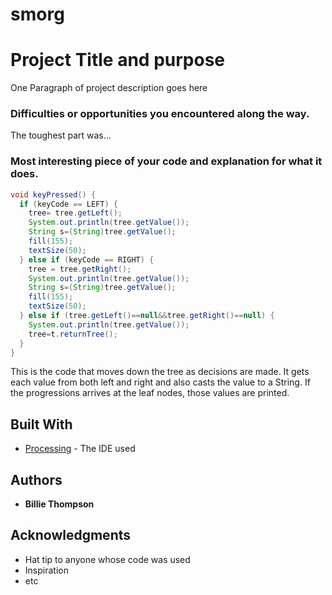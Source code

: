 # smorg
# Project Title and purpose

One Paragraph of project description goes here

### Difficulties or opportunities you encountered along the way.

The toughest part was...

### Most interesting piece of your code and explanation for what it does.

```Java
void keyPressed() {
  if (keyCode == LEFT) {
    tree= tree.getLeft();
    System.out.println(tree.getValue());
    String s=(String)tree.getValue();
    fill(155);
    textSize(50);
  } else if (keyCode == RIGHT) {
    tree = tree.getRight();
    System.out.println(tree.getValue());
    String s=(String)tree.getValue();
    fill(155);
    textSize(50);
  } else if (tree.getLeft()==null&&tree.getRight()==null) {
    System.out.println(tree.getValue());
    tree=t.returnTree();
  }
}
```
This is the code that moves down the tree as decisions are made.  It gets each value from both left and right and also casts the value to a String.  If the progressions arrives at the leaf nodes, those values are printed.
## Built With

* [Processing](https://processing.org/) - The IDE used

## Authors

* **Billie Thompson** 


## Acknowledgments

* Hat tip to anyone whose code was used
* Inspiration
* etc
